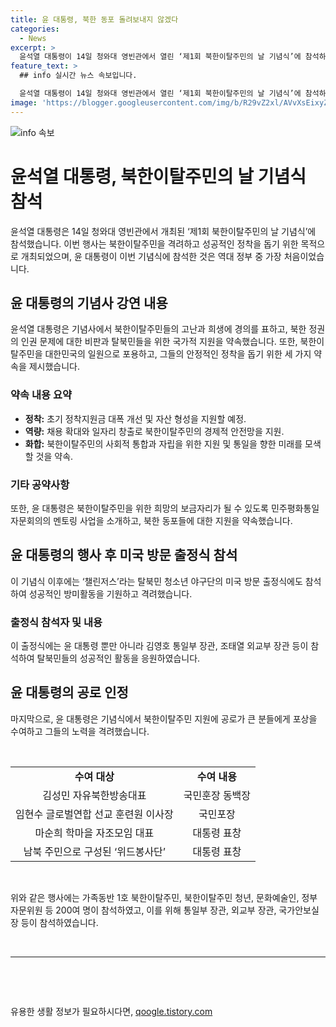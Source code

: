 ```yaml
---
title: 윤 대통령, 북한 동포 돌려보내지 않겠다
categories:
  - News
excerpt: >
  윤석열 대통령이 14일 청와대 영빈관에서 열린 ‘제1회 북한이탈주민의 날 기념식’에 참석하며 북한이탈주민의 중요성을 강조하고 향후 지원방안을 제시했다. 대통령은 북한이탈주민들에게 경의와 격려를 표하며, 국가의 종합적인 보호와 지원체계를 구축하여 안정적인 정착을 지원하겠다고 약속했다. 또한 북한이탈주민의 역량 강화를 위한 정부와 민간의 채용 확대와 고용 지원에도 힘쓸 것을 강조하며, 북한이탈주민이 차별받지 않고 자유롭고 행복한 미래를 누릴 수 있도록 화합을 약속했다. 
feature_text: >
  ## info 실시간 뉴스 속보입니다.

  윤석열 대통령이 14일 청와대 영빈관에서 열린 ‘제1회 북한이탈주민의 날 기념식’에 참석하며 북한이탈주민의 중요성을 강조하고 향후 지원방안을 제시했다. 대통령은 북한이탈주민들에게 경의와 격려를 표하며, 국가의 종합적인 보호와 지원체계를 구축하여 안정적인 정착을 지원하겠다고 약속했다. 또한 북한이탈주민의 역량 강화를 위한 정부와 민간의 채용 확대와 고용 지원에도 힘쓸 것을 강조하며, 북한이탈주민이 차별받지 않고 자유롭고 행복한 미래를 누릴 수 있도록 화합을 약속했다. 
image: 'https://blogger.googleusercontent.com/img/b/R29vZ2xl/AVvXsEixyZcFfHzMRdzZMjFBmAUKJYCLCGyLL1o632UiGVXcaFdKo_bkvkuCioo0uUKlGfBVcT3P84aROyZIXSBEx3Aw5nCQ3pTgDom1WDC4m8eifvWiAmWEEVb4x6G_l8C0QH225ldMjyaFvpxGEBGNO37VmDTDMHGhJPq73UglMfDca1-0aw/s1600/blogspot.png'
---
```


<p><img src="https://blogger.googleusercontent.com/img/b/R29vZ2xl/AVvXsEixyZcFfHzMRdzZMjFBmAUKJYCLCGyLL1o632UiGVXcaFdKo_bkvkuCioo0uUKlGfBVcT3P84aROyZIXSBEx3Aw5nCQ3pTgDom1WDC4m8eifvWiAmWEEVb4x6G_l8C0QH225ldMjyaFvpxGEBGNO37VmDTDMHGhJPq73UglMfDca1-0aw/s1600/blogspot.png" alt="info 속보" /></p>

<h1>윤석열 대통령, 북한이탈주민의 날 기념식 참석</h1>

<p data-ke-size="size16">윤석열 대통령은 14일 청와대 영빈관에서 개최된 ‘제1회 북한이탈주민의 날 기념식’에 참석했습니다. 이번 행사는 북한이탈주민을 격려하고 성공적인 정착을 돕기 위한 목적으로 개최되었으며, 윤 대통령이 이번 기념식에 참석한 것은 역대 정부 중 가장 처음이었습니다.</p>

<h2>윤 대통령의 기념사 강연 내용</h2>

<p data-ke-size="size16">윤석열 대통령은 기념사에서 북한이탈주민들의 고난과 희생에 경의를 표하고, 북한 정권의 인권 문제에 대한 비판과 탈북민들을 위한 국가적 지원을 약속했습니다. 또한, 북한이탈주민을 대한민국의 일원으로 포용하고, 그들의 안정적인 정착을 돕기 위한 세 가지 약속을 제시했습니다.</p>

<h3>약속 내용 요약</h3>

<ul>
  <li><b>정착:</b> 초기 정착지원금 대폭 개선 및 자산 형성을 지원할 예정.</li>
  <li><b>역량:</b> 채용 확대와 일자리 창출로 북한이탈주민의 경제적 안전망을 지원.</li>
  <li><b>화합:</b> 북한이탈주민의 사회적 통합과 자립을 위한 지원 및 통일을 향한 미래를 모색할 것을 약속.</li>
</ul>

<h3>기타 공약사항</h3>

<p data-ke-size="size16">또한, 윤 대통령은 북한이탈주민을 위한 희망의 보금자리가 될 수 있도록 민주평화통일자문회의의 멘토링 사업을 소개하고, 북한 동포들에 대한 지원을 약속했습니다.</p>

<h2>윤 대통령의 행사 후 미국 방문 출정식 참석</h2>

<p data-ke-size="size16">이 기념식 이후에는 ‘챌린저스’라는 탈북민 청소년 야구단의 미국 방문 출정식에도 참석하여 성공적인 방미활동을 기원하고 격려했습니다.</p>

<h3>출정식 참석자 및 내용</h3>

<p data-ke-size="size16">이 출정식에는 윤 대통령 뿐만 아니라 김영호 통일부 장관, 조태열 외교부 장관 등이 참석하여 탈북민들의 성공적인 활동을 응원하였습니다.</p>

<h2>윤 대통령의 공로 인정</h2>

<p data-ke-size="size16">마지막으로, 윤 대통령은 기념식에서 북한이탈주민 지원에 공로가 큰 분들에게 포상을 수여하고 그들의 노력을 격려했습니다.</p>

<p data-ke-size="size16">&nbsp;</p>

<table>
  <tr>
    <td style="text-align: center; height: 17px;"><b>수여 대상</b></td>
    <td style="text-align: center; height: 17px;"><b>수여 내용</b></td>
  </tr>
  <tr>
    <td style="text-align: center; height: 17px;">김성민 자유북한방송대표</td>
    <td style="text-align: center; height: 17px;">국민훈장 동백장</td>
  </tr>
  <tr>
    <td style="text-align: center; height: 17px;">임현수 글로벌연합 선교 훈련원 이사장</td>
    <td style="text-align: center; height: 17px;">국민포장</td>
  </tr>
  <tr>
    <td style="text-align: center; height: 17px;">마순희 학마을 자조모임 대표</td>
    <td style="text-align: center; height: 17px;">대통령 표창</td>
  </tr>
  <tr>
    <td style="text-align: center; height: 17px;">남북 주민으로 구성된 ‘위드봉사단’</td>
    <td style="text-align: center; height: 17px;">대통령 표창</td>
  </tr>
</table>

<p data-ke-size="size16">&nbsp;</p>

<p data-ke-size="size16">위와 같은 행사에는 가족동반 1호 북한이탈주민, 북한이탈주민 청년, 문화예술인, 정부 자문위원 등 200여 명이 참석하였고, 이를 위해 통일부 장관, 외교부 장관, 국가안보실장 등이 참석하였습니다.</p>

<p data-ke-size="size16">&nbsp;</p>

<hr>

<p data-ke-size="size16">&nbsp;</p>

<p data-ke-size="size16">&nbsp;</p>
유용한 생활 정보가 필요하시다면, <a href="https://qoogle.tistory.com" rel="dofollow">qoogle.tistory.com</a>


